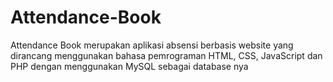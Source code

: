 # Attendance-Book
Attendance Book merupakan aplikasi absensi berbasis website yang dirancang menggunakan bahasa pemrograman HTML, CSS, JavaScript dan PHP dengan menggunakan MySQL sebagai database nya
